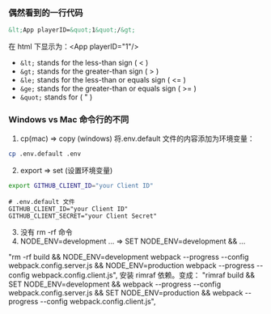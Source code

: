 ### 偶然看到的一行代码

```html
&lt;App playerID=&quot;1&quot;/&gt;
```

在 html 下显示为：&lt;App playerID=&quot;1&quot;/&gt;

* `&lt;` stands for the less-than sign ( < )
* `&gt;` stands for the greater-than sign ( > )
* `&le;` stands for the less-than or equals sign ( <= )
* `&ge;` stands for the greater-than or equals sign ( >= )
* `&quot;` stands for ( " )

### Windows vs Mac 命令行的不同

1. cp(mac) => copy (windows)
   将.env.default 文件的内容添加为环境变量：

```sh
cp .env.default .env
```

2. export => set (设置环境变量)

```sh
export GITHUB_CLIENT_ID="your Client ID"
```

```
# .env.default 文件
GITHUB_CLIENT_ID="your Client ID"
GITHUB_CLIENT_SECRET="your Client Secret"
```

3. 没有 rm -rf 命令
4. NODE_ENV=development ... => SET NODE_ENV=development && ...

"rm -rf build && NODE_ENV=development webpack --progress --config webpack.config.server.js && NODE_ENV=production webpack --progress --config webpack.config.client.js",
安装 rimraf 依赖。变成：
"rimraf build && SET NODE_ENV=development && webpack --progress --config webpack.config.server.js && SET NODE_ENV=production && webpack --progress --config webpack.config.client.js",
